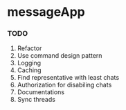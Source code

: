 # messageApp
### TODO
1. Refactor
2. Use command design pattern
3. Logging
4. Caching
5. Find representative with least chats
6. Authorization for disabiling chats
7. Documentations
8. Sync threads
